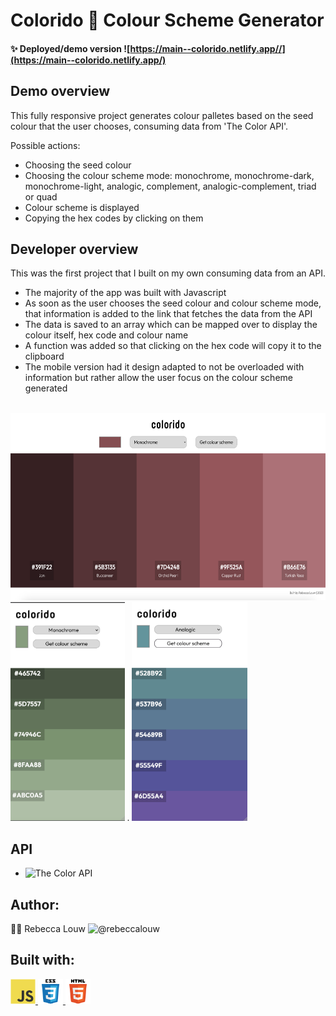 # Colorido 🎨 Colour Scheme Generator

#### ✨ Deployed/demo version ![https://main--colorido.netlify.app//](https://main--colorido.netlify.app/)

## Demo overview
This fully responsive project generates colour palletes based on the seed colour that the user chooses, consuming data from 'The Color API'. 

Possible actions:
- Choosing the seed colour
- Choosing the colour scheme mode: monochrome, monochrome-dark, monochrome-light, analogic, complement, analogic-complement, triad or quad
- Colour scheme is displayed
- Copying the hex codes by clicking on them

## Developer overview
This was the first project that I built on my own consuming data from an API.
- The majority of the app was built with Javascript
- As soon as the user chooses the seed colour and colour scheme mode, that information is added to the link that fetches the data from the API
- The data is saved to an array which can be mapped over to display the colour itself, hex code and colour name
- A function was added so that clicking on the hex code will copy it to the clipboard
- The mobile version had it design adapted to not be overloaded with information but rather allow the user focus on the colour scheme generated


<br/>

<img alt="demo screenshot" src="images/colorido-screenshot1.png" height="300px"/>

<div> <img alt="demo screenshot" src="images/colorido-screenshot3.png" height="350px"/> . <img alt="demo screenshot" src="images/colorido-screenshot2.png" height="350px"/>  </div>

## API
- ![The Color API](https://www.thecolorapi.com/docs)

## Author: 
👩‍💻 Rebecca Louw ![@rebeccalouw](https://github.com/rebeccalouw)

## Built with:
<p align="left"> <a href="https://developer.mozilla.org/en-US/docs/Web/JavaScript" target="_blank" rel="noreferrer"> 
<img src="https://raw.githubusercontent.com/devicons/devicon/master/icons/javascript/javascript-original.svg" alt="javascript" width="40" height="40"/> </a> 
<a href="https://www.w3schools.com/css/" target="_blank" rel="noreferrer"> 
<img src="https://raw.githubusercontent.com/devicons/devicon/master/icons/css3/css3-original-wordmark.svg" alt="css3" width="40" height="40"/> </a> 
<a href="https://www.w3schools.com/html/" target="_blank" rel="noreferrer"> 
<img src="https://raw.githubusercontent.com/devicons/devicon/master/icons/html5/html5-original-wordmark.svg" alt="html5" width="40" height="40"/> </a>  
